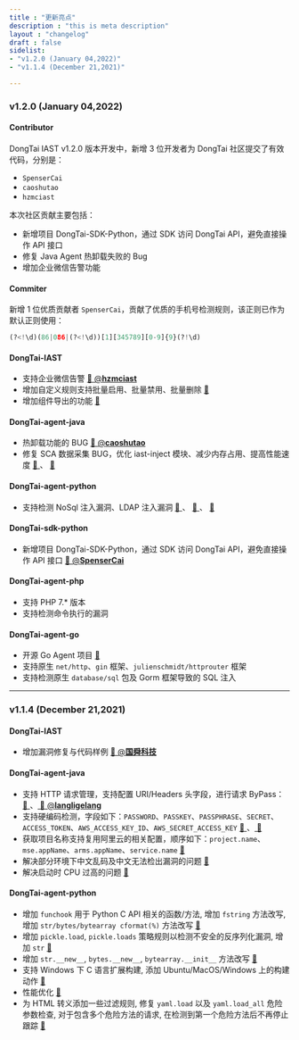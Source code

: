 ```yaml
---
title : "更新亮点"
description : "this is meta description"
layout : "changelog"
draft : false
sidelist:
- "v1.2.0 (January 04,2022)"
- "v1.1.4 (December 21,2021)"

---
```

### **v1.2.0 (January 04,2022)**
#### **Contributor**

DongTai IAST v1.2.0 版本开发中，新增 3 位开发者为 DongTai 社区提交了有效代码，分别是：

* `SpenserCai`
* `caoshutao` 
* `hzmciast`

本次社区贡献主要包括：
* 新增项目 DongTai-SDK-Python，通过 SDK 访问 DongTai API，避免直接操作 API 接口
* 修复 Java Agent 热卸载失败的 Bug
* 增加企业微信告警功能

#### **Commiter**

新增 1 位优质贡献者 `SpenserCai`，贡献了优质的手机号检测规则，该正则已作为默认正则使用：

```python
(?<!\d)(86|086|(?<!\d))[1][345789][0-9]{9}(?!\d)
```

#### **DongTai-IAST**
* 支持企业微信告警 <a href="https://github.com/HXSecurity/DongTai-engine/pull/122" target="_blank"> 🔗 </a> <a href="https://github.com/hzmciast" target="_blank"> @**hzmciast** </a> 
* 增加自定义规则支持批量启用、批量禁用、批量删除 <a href="https://github.com/HXSecurity/DongTai-web/pull/174" target="_blank"> 🔗 </a> 
* 增加组件导出的功能 <a href="https://github.com/HXSecurity/DongTai-web/pull/174" target="_blank"> 🔗 </a> 

#### **DongTai-agent-java**

* 热卸载功能的 BUG <a href="https://github.com/HXSecurity/DongTai-agent-java/pull/201" target="_blank"> 🔗 </a> <a href="https://github.com/caoshutao"> @**caoshutao** </a> 
* 修复 SCA 数据采集 BUG，优化 iast-inject 模块、减少内存占用、提高性能速度 <a href="https://github.com/HXSecurity/DongTai-agent-java/pull/196" target="_blank"> 🔗 </a> 、 <a href="https://github.com/HXSecurity/DongTai/issues/388" target="_blank"> 🔗 </a>


#### **DongTai-agent-python**
* 支持检测 NoSql 注入漏洞、LDAP 注入漏洞 <a href="https://github.com/HXSecurity/DongTai-agent-python/pull/84" target="_blank"> 🔗 </a> 、 <a href="https://github.com/HXSecurity/DongTai-agent-python/pull/86" target="_blank"> 🔗 </a> 、 <a href="https://github.com/HXSecurity/DongTai-agent-python/pull/88" target="_blank"> 🔗 </a>

#### **DongTai-sdk-python**
* 新增项目 DongTai-SDK-Python，通过 SDK 访问 DongTai API，避免直接操作 API 接口 <a href="https://github.com/HXSecurity/DongTai-SDK-Python" target="_blank"> 🔗 </a> <a href="https://github.com/SpenserCai" target="_blank"> @**SpenserCai** </a>

#### **DongTai-agent-php**
* 支持 PHP 7.* 版本
* 支持检测命令执行的漏洞


#### **DongTai-agent-go**
* 开源 Go Agent 项目 <a href="https://github.com/HXSecurity/DongTai-agent-go" target="_blank"> 🔗 </a>
* 支持原生 `net/http`、`gin` 框架、`julienschmidt/httprouter` 框架
* 支持检测原生 `database/sql` 包及 Gorm 框架导致的 SQL 注入

<hr>

### **v1.1.4 (December 21,2021)**
#### **DongTai-IAST**
* 增加漏洞修复与代码样例 <a href="https://github.com/HXSecurity/DongTai/issues/388" target="_blank"> 🔗 </a> <a href="https://github.com/GuoShunKeJi" target="_blank"> @**国舜科技** </a>

#### **DongTai-agent-java**
* 支持 HTTP 请求管理，支持配置 URI/Headers 头字段，进行请求 ByPass：<a href="https://github.com/HXSecurity/DongTai-agent-java/pull/177" target="_blank"> 🔗 </a>、<a href="https://github.com/HXSecurity/DongTai-agent-java/pull/186" target="_blank"> 🔗 </a> <a href="https://github.com/langligelang" target="_blank"> @**langligelang** </a>
* 支持硬编码检测，字段如下：`PASSWORD`、`PASSKEY`、`PASSPHRASE`、`SECRET`、`ACCESS_TOKEN`、`AWS_ACCESS_KEY_ID`、`AWS_SECRET_ACCESS_KEY` <a href="https://github.com/HXSecurity/DongTai-agent-java/pull/183" target="_blank"> 🔗 </a>、<a href="https://github.com/HXSecurity/DongTai-agent-java/pull/185" target="_blank"> 🔗 </a>
* 获取项目名称支持复用阿里云的相关配置，顺序如下：`project.name`、`mse.appName`、`arms.appName`、`service.name` <a href="https://github.com/HXSecurity/DongTai-agent-java/pull/183" target="_blank"> 🔗 </a>
* 解决部分环境下中文乱码及中文无法检出漏洞的问题 <a href="https://github.com/HXSecurity/DongTai-agent-java/pull/188" target="_blank"> 🔗 </a>
* 解决启动时 CPU 过高的问题 <a href="https://github.com/HXSecurity/DongTai-agent-java/pull/192/files" target="_blank"> 🔗 </a>

#### **DongTai-agent-python**
* 增加 `funchook` 用于 Python C API 相关的函数/方法, 增加 `fstring` 方法改写, 增加 `str/bytes/bytearray cformat(%)` 方法改写 <a href="https://github.com/HXSecurity/DongTai-agent-python/pull/75" target="_blank"> 🔗 </a>
* 增加 `pickle.load`, `pickle.loads` 策略规则以检测不安全的反序列化漏洞, 增加 `str` <a href="https://github.com/HXSecurity/DongTai-agent-python/pull/80" target="_blank"> 🔗 </a>
* 增加 `str.__new__`, `bytes.__new__`, `bytearray.__init__` 方法改写 <a href="https://github.com/HXSecurity/DongTai-agent-python/pull/78" target="_blank"> 🔗 </a>
* 支持 Windows 下 C 语言扩展构建, 添加 Ubuntu/MacOS/Windows 上的构建动作 <a href="https://github.com/HXSecurity/DongTai-agent-python/pull/77" target="_blank"> 🔗 </a>
* 性能优化 <a href="https://github.com/HXSecurity/DongTai-agent-python/pull/81" target="_blank"> 🔗 </a>
* 为 HTML 转义添加一些过滤规则, 修复 `yaml.load` 以及 `yaml.load_all` 危险参数检查, 对于包含多个危险方法的请求, 在检测到第一个危险方法后不再停止跟踪 <a href="https://github.com/HXSecurity/DongTai-agent-python/pull/79" target="_blank"> 🔗 </a>




